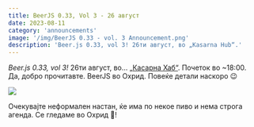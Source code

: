 ```yaml
---
title: BeerJS 0.33, Vol 3 - 26 август
date: 2023-08-11
category: 'announcements'
image: '/img/BeerJS 0.33 - vol. 3 Announcement.png'
description: 'Beer.js 0.33, vol 3! 26ти август, во „Kasarna Hub“.'
---
```


_Beer.js 0.33, vol 3!_ 26ти август, во... [„Касарна Хаб“](https://kasarna.net). Почеток во ~18:00. Да, добро прочитавте.
BeerJS во Охрид. Повеќе детали наскоро 😉

<img src="/img/BeerJS 0.33 - vol. 3 Announcement.png" />

Очекувајте неформален настан, ќе има по некое пиво и нема строга агенда. Се гледаме во Охрид 🍻!
